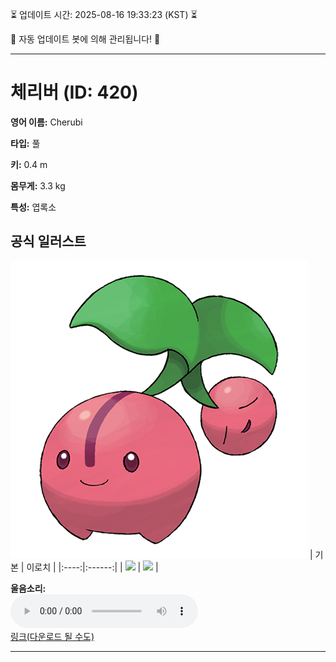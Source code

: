 
⏳ 업데이트 시간: 2025-08-16 19:33:23 (KST) ⏳

🤖 자동 업데이트 봇에 의해 관리됩니다! 🤖

---

# 체리버 (ID: 420)
**영어 이름:** Cherubi

**타입:** 풀

**키:** 0.4 m

**몸무게:** 3.3 kg

**특성:** 엽록소

## 공식 일러스트
![](https://raw.githubusercontent.com/PokeAPI/sprites/master/sprites/pokemon/other/official-artwork/420.png)
| 기본 | 이로치 |
|:----:|:------:|
| <img src="http://play.pokemonshowdown.com/sprites/ani/cherubi.gif" width="200"> | <img src="http://play.pokemonshowdown.com/sprites/ani-shiny/cherubi.gif" width="200"> |

**울음소리:**<br><audio controls src="https://raw.githubusercontent.com/PokeAPI/cries/main/cries/pokemon/latest/420.ogg"></audio><br> [링크(다운로드 될 수도)](https://raw.githubusercontent.com/PokeAPI/cries/main/cries/pokemon/latest/420.ogg)


---
